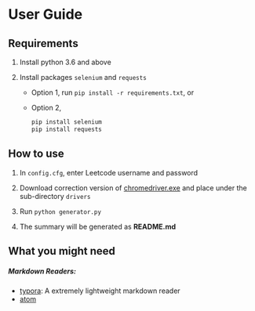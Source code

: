 # User Guide

## Requirements

1. Install python 3.6 and above

2. Install packages `selenium` and `requests`

   - Option 1, run `pip install -r requirements.txt`, or

   - Option 2,

     ```bash
     pip install selenium
     pip install requests
     ```

## How to use
1. In `config.cfg`, enter Leetcode username and password 

2. Download correction version of [chromedriver.exe](https://chromedriver.chromium.org/downloads) and place under the sub-directory `drivers`

3. Run `python generator.py`

4. The summary will be generated as **README.md**

## What you might need

##### Markdown Readers:

-  [typora](https://www.typora.io/): A extremely lightweight markdown reader
-  [atom](https://atom.io/) 






